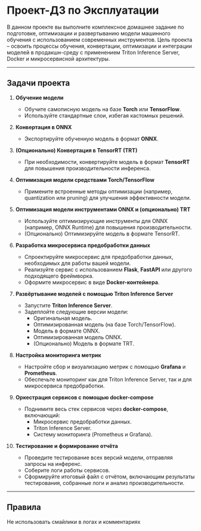 # Проект-ДЗ по Эксплуатации

В данном проекте вы выполните комплексное домашнее задание по подготовке, оптимизации и развертыванию модели машинного обучения с использованием современных инструментов. Цель проекта – освоить процессы обучения, конвертации, оптимизации и интеграции моделей в продакшн-среду с применением Triton Inference Server, Docker и микросервисной архитектуры.

---

## Задачи проекта

1. **Обучение модели**
   - Обучите самописную модель на базе **Torch** или **TensorFlow**.
   - Используйте стандартные слои, избегая кастомных решений.

2. **Конвертация в ONNX**
   - Экспортируйте обученную модель в формат **ONNX**.

3. **(Опционально) Конвертация в TensorRT (TRT)**
   - При необходимости, конвертируйте модель в формат **TensorRT** для повышения производительности инференса.

4. **Оптимизация модели средствами Torch/TensorFlow**
   - Примените встроенные методы оптимизации (например, quantization или pruning) для улучшения эффективности модели.

5. **Оптимизация модели инструментами ONNX и (опционально) TRT**
   - Используйте оптимизирующие инструменты для ONNX (например, ONNX Runtime) для повышения производительности.
   - (Опционально) Оптимизируйте модель в формате TensorRT.

6. **Разработка микросервиса предобработки данных**
   - Спроектируйте микросервис для предобработки данных, необходимых для работы вашей модели.
   - Реализуйте сервис с использованием **Flask**, **FastAPI** или другого подходящего фреймворка.
   - Оформите микросервис в виде **Docker-контейнера**.

7. **Развёртывание моделей с помощью Triton Inference Server**
   - Запустите **Triton Inference Server**.
   - Задеплойте следующие версии модели:
     - Оригинальная модель.
     - Оптимизированная модель (на базе Torch/TensorFlow).
     - Модель в формате ONNX.
     - Оптимизированная модель ONNX.
     - (Опционально) Модель в формате TRT.

8. **Настройка мониторинга метрик**
   - Настройте сбор и визуализацию метрик с помощью **Grafana** и **Prometheus**.
   - Обеспечьте мониторинг как для Triton Inference Server, так и для микросервиса предобработки.

9. **Оркестрация сервисов с помощью docker-compose**
   - Поднимите весь стек сервисов через **docker-compose**, включающий:
     - Микросервис предобработки данных.
     - Triton Inference Server.
     - Систему мониторинга (Prometheus и Grafana).

10. **Тестирование и формирование отчёта**
    - Проведите тестирование всех версий модели, отправляя запросы на инференс.
    - Соберите логи работы сервисов.
    - Сформируйте итоговый файл с отчётом, включающим результаты тестирования, собранные логи и анализ производительности.

---

## Правила

Не использовать смайлики в логах и комментариях
